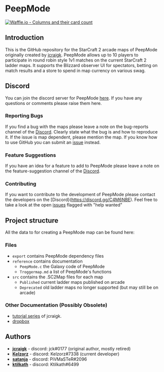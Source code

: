 # PeepMode

[![Waffle.io - Columns and their card count](https://badge.waffle.io/Kelzorz/PeepMode.svg?columns=all&style=plastic)](https://waffle.io/Kelzorz/PeepMode) 

## Introduction
This is the GitHub repository for the StarCraft 2 arcade maps of PeepMode originally created by [jcraigk](https://github.com/jcraigk).  PeepMode allows up to 10 players to participate in round robin style 1v1 matches on the current StarCraft 2 ladder maps.  It supports the Blizzard observer UI for spectators, betting on match results and a store to spend in map currency on various swag.

## Discord
You can join the discord server for PeepMode [here](https://discord.gg/C4M6NBE). If you have any questions or comments please raise them here.

### Reporting Bugs
If you find a bug with the maps please leave a note on the bug-reports channel of the [Discord](https://discord.gg/C4M6NBE).  Clearly state what the bug is and how to reproduce it. If the issue is map dependent, please mention the map.  If you know how to use GitHub you can submit an [issue](https://waffle.io/Kelzorz/PeepMode) instead.

### Feature Suggestions
If you have an idea for a feature to add to PeepMode please leave a note on the feature-suggestion channel of the [Discord](https://discord.gg/C4M6NBE).

### Contributing
If you want to contribute to the development of PeepMode please contact the developers on the [Discord}(https://discord.gg/C4M6NBE).  Feel free to take a look at the open [issues](https://waffle.io/Kelzorz/PeepMode) flagged with "help wanted"

## Project structure
All the data to for creating a PeepMode map can be found here:

### Files
* `export` contains PeepMode dependency files
* `reference` contains documentation
	* `PeepMode.c` the Galaxy code of PeepMode
	* `Troggermap.md` a list of PeepMode's functions
* `src` contains the .SC2Map files for each map
	* `Published` current ladder maps published on arcade
	* `Deprecated` old ladder maps no longer supported (but may still be on arcade)

### Other Documentation (Possibly Obsolete)
* [tutorial series](https://www.youtube.com/playlist?list=PLDzri0UohfhqrfjMbGMNBRW05lhK0H12u) of jcraigk.
* [dropbox](https://www.dropbox.com/sh/e1dx04lwdewngjp/AADw2ajP6x9YxOVt51MpbRTHa?dl=0)

## Authors
* **[jcraigk](https://github.com/jcraigk)** - discord: jck#0177 (original author, mostly retired)
* **[Kelzorz](https://github.com/kelzorz)** - discord: Kelzorz#7338 (current developer)
* **[satanja](https://github.com/satanja)** - discord: PiVMaSTeR#2096
* **[ktilkath](https://github.com/ktilkath)** - discord: Ktilkath#6499